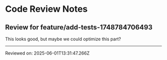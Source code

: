 # Code Review Notes

## Review for feature/add-tests-1748784706493

This looks good, but maybe we could optimize this part?

---
Reviewed on: 2025-06-01T13:31:47.266Z